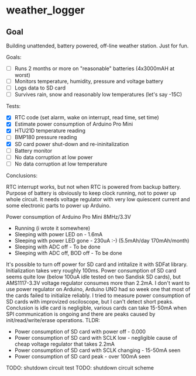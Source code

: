 # weather_logger

## Goal

Building unattended, battery powered, off-line weather station.
Just for fun. 

Goals:

- [ ] Runs 2 months or more on "reasonable" batteries (4x3000mAH at worst)
- [ ] Monitors temperature, humidity, pressure and voltage battery
- [ ] Logs data to SD card
- [ ] Survives rain, snow and reasonably low temperatures (let's say -15C)

Tests:

- [x] RTC code (set alarm, wake on interrupt, read time, set time)
- [x] Estimate power consumption of Arduino Pro Mini
- [x] HTU21D temperature reading
- [ ] BMP180 pressure reading
- [x] SD card power shut-down and re-ininitalization
- [ ] Battery monitor
- [ ] No data corruption at low power
- [ ] No data corruption at low temperature

Conclusions:

RTC interrupt works, but not when RTC is powered from backup battery.
Purpose of battery is obviously to keep clock running, not to power up
whole circuit. It needs voltage regulator with very low quiescent current
and some electronic parts to power up Arduino.

Power consumption of Arduino Pro Mini 8MHz/3.3V
- Running (i wrote it somewhere)
- Sleeping with power LED on - 1.6mA
- Sleeping with power LED gone - 230uA :-) (5.5mAh/day 170mAh/month)
- Sleeping with ADC off - To be done
- Sleeping with ADC off, BOD off - To be done

It's possible to turn off power for SD card and intitalize it with SDFat 
library. Initialization takes very roughly 100ms. Power consumption of SD
card seems quite low (below 100uA idle tested on two Sandisk SD cards),
but AMS1117-3.3V voltage regulator consumes more than 2.2mA. 
I don't want to use power regulator on Arduino, Arduino UNO had so week one
that most of the cards failed to initialize reliably. I tried to measure
power consumption of SD cards with improvized osciloscope, but I can't detect
short peaks. Conclusion is idle card is negligible, various cards can 
take 15-50mA when SPI communication is ongoing and there are peaks caused by
init/read/write/erase operations. 
TLDR: 
- Power consumption of SD card with power off - 0.000
- Power consumption of SD card with SCLK low - negligible cause of cheap voltage
regulator that takes 2.2mA
- Power consumption of SD card with SCLK changing - 15-50mA seen
- Power consumption of SD card peak - over 100mA seen

TODO: shutdown circuit test
TODO: shutdown circuit scheme

   


